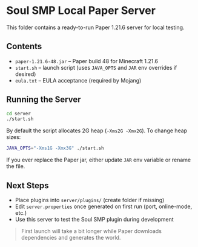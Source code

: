 # Soul SMP Local Paper Server

This folder contains a ready-to-run Paper 1.21.6 server for local testing.

## Contents
- `paper-1.21.6-48.jar` – Paper build 48 for Minecraft 1.21.6
- `start.sh` – launch script (uses `JAVA_OPTS` and `JAR` env overrides if desired)
- `eula.txt` – EULA acceptance (required by Mojang)

## Running the Server

```bash
cd server
./start.sh
```

By default the script allocates 2G heap (`-Xms2G -Xmx2G`). To change heap sizes:

```bash
JAVA_OPTS="-Xms1G -Xmx3G" ./start.sh
```

If you ever replace the Paper jar, either update `JAR` env variable or rename the file.

## Next Steps
- Place plugins into `server/plugins/` (create folder if missing)
- Edit `server.properties` once generated on first run (port, online-mode, etc.)
- Use this server to test the Soul SMP plugin during development

> First launch will take a bit longer while Paper downloads dependencies and generates the world.

